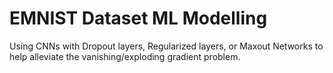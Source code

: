 # EMNIST Dataset ML Modelling

Using CNNs with Dropout layers, Regularized layers, or Maxout Networks to help alleviate the vanishing/exploding gradient problem.
